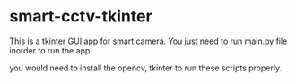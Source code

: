# smart-cctv-tkinter
This is a tkinter GUI app for smart camera.
You just need to run main.py file inorder to run the app. 

you would need to install the opencv, tkinter to run these scripts properly. 
